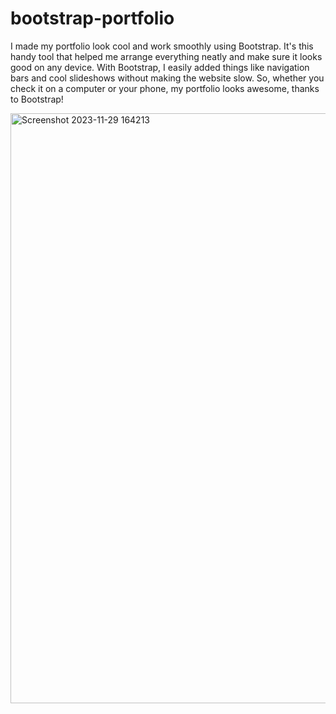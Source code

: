 # bootstrap-portfolio

I made my portfolio look cool and work smoothly using Bootstrap. It's this handy tool that helped me arrange everything neatly and make sure it looks good on any device. With Bootstrap, I easily added things like navigation bars and cool slideshows without making the website slow. So, whether you check it on a computer or your phone, my portfolio looks awesome, thanks to Bootstrap!

<img width="944" alt="Screenshot 2023-11-29 164213" src="https://github.com/aleisharhys/bootstrap-portfolio/assets/147520136/a0ac7f8f-86d8-4de8-95b1-5830a091f982">
